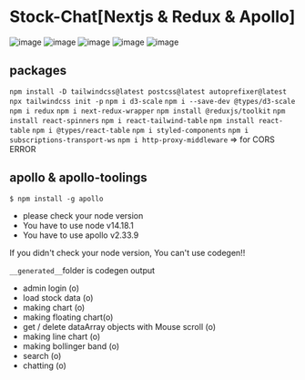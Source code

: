 # Stock-Chat[Nextjs & Redux & Apollo]

![image](https://blog.kakaocdn.net/dn/dxWWXd/btrosa0dGXd/YSeGIQi0GKkBkdnMDoGgk1/img.gif)
![image](https://blog.kakaocdn.net/dn/otK0R/btrnTDWrS9J/cKEjSLrbqDeJ1rvz9nokdK/img.gif)
![image](https://blog.kakaocdn.net/dn/OTC8x/btrnrjJMRoV/NKVdn5fJA3jMil5upegoJk/img.gif)
![image](https://img1.daumcdn.net/thumb/R1280x0/?scode=mtistory2&fname=https%3A%2F%2Fblog.kakaocdn.net%2Fdn%2FcvIB4E%2Fbtrn6PbOjvk%2FoJrjktokLJuGsbDskbj2ak%2Fimg.png)
![image](https://img1.daumcdn.net/thumb/R1280x0/?scode=mtistory2&fname=https%3A%2F%2Fblog.kakaocdn.net%2Fdn%2FbxxAeo%2FbtroWC3BOoi%2FlUOJ8BfiHqPvMRkS29f4K0%2Fimg.png)

## packages

`npm install -D tailwindcss@latest postcss@latest autoprefixer@latest`
`npx tailwindcss init -p`
`npm i d3-scale`
`npm i --save-dev @types/d3-scale`
`npm i redux`
`npm i next-redux-wrapper`
`npm install @reduxjs/toolkit`
`npm install react-spinners`
`npm i react-tailwind-table`
`npm install react-table`
`npm i @types/react-table`
`npm i styled-components`
`npm i subscriptions-transport-ws`
`npm i http-proxy-middleware` => for CORS ERROR

## apollo & apollo-toolings

`$ npm install -g apollo`

- please check your node version
- You have to use node v14.18.1
- You have to use apollo v2.33.9

If you didn't check your node version, You can't use codegen!!

`__generated__`folder is codegen output

- admin login (o)
- load stock data (o)
- making chart (o)
- making floating chart(o)
- get / delete dataArray objects with Mouse scroll (o)
- making line chart (o)
- making bollinger band (o)
- search (o)
- chatting (o)
